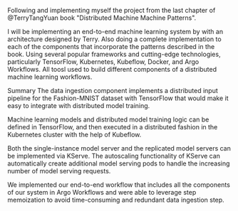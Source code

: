 Following and implementing myself the project from the last chapter of @TerryTangYuan book "Distributed Machine Machine Patterns".

I will be implementing an end-to-end machine learning system by with an architecture designed by Terry. Also doing a complete implementation to each of the components that incorporate the patterns described in the book. Using several popular frameworks and cutting-edge technologies, particularly TensorFlow, Kubernetes, Kubeflow, Docker, and Argo Workflows. All toosl used to build different components of a distributed machine learning workflows.


Summary
The data ingestion component implements a distributed input pipeline for the Fashion-MNIST dataset with TensorFlow that would make it easy to integrate with distributed model training.


Machine learning models and distributed model training logic can be defined in TensorFlow, and then executed in a distributed fashion in the Kubernetes cluster with the help of Kubeflow.


Both the single-instance model server and the replicated model servers can be implemented via KServe. The autoscaling functionality of KServe can automatically create additional model serving pods to handle the increasing number of model serving requests.


We implemented our end-to-end workflow that includes all the components of our system in Argo Workflows and were able to leverage step memoization to avoid time-consuming and redundant data ingestion step.
